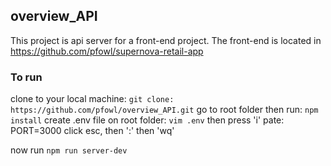 ## overview_API
This project is api server for a front-end project. The front-end is located in https://github.com/pfowl/supernova-retail-app

### To run 
clone to your local machine: ```git clone: https://github.com/pfowl/overview_API.git```
go to root folder then run: ```npm install```
create .env file on root folder: ```vim .env``` then press 'i'
pate: PORT=3000
click esc, then ':' then 'wq'

now run ```npm run server-dev```




